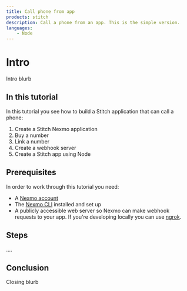 ```yaml
---
title: Call phone from app
products: stitch
description: Call a phone from an app. This is the simple version.
languages:
    - Node
---
```


# Intro

Intro blurb

## In this tutorial

In this tutorial you see how to build a Stitch application that can call a phone:

1. Create a Stitch Nexmo application
2. Buy a number
3. Link a number
4. Create a webhook server
5. Create a Stitch app using Node

## Prerequisites

In order to work through this tutorial you need:

* A [Nexmo account](https://dashboard.nexmo.com/sign-up)
* The [Nexmo CLI](https://github.com/nexmo/nexmo-cli) installed and set up
* A publicly accessible web server so Nexmo can make webhook requests to your app. If you're developing locally you can use [ngrok](https://ngrok.com/).

## Steps

....

## Conclusion

Closing blurb

